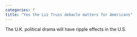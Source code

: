 ```yaml
---
categories: f
title: "Yes the Liz Truss debacle matters for Americans"
---
```

The U.K. political drama will have ripple effects in the U.S.